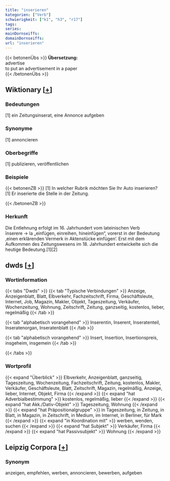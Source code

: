 ```yaml
---
title: "inserieren"
kategorien: ["Verb"]
schwierigkeit: ["k1", "h3", "r17"]
tags:
series:
mainDornseiffs:
domainDornseiffs:
url: "inserieren"
---
```


{{< betonenÜbs >}}
**Übersetzung:**  
advertise  
to put  an advertisement in a paper  
{{< /betonenÜbs >}}

## Wiktionary [[+](https://de.wiktionary.org/wiki/inserieren)]

### Bedeutungen
[1] ein Zeitungsinserat, eine Annonce aufgeben  

### Synonyme
[1] annoncieren  

### Oberbegriffe
[1] publizieren, veröffentlichen  

### Beispiele
{{< betonenZB >}}
[1] In welcher Rubrik möchten Sie Ihr Auto inserieren?  
[1] Er inserierte die Stelle in der Zeitung.  

{{< /betonenZB >}}
### Herkunft
Die Entlehnung erfolgt im 16. Jahrhundert vom lateinischen Verb īnserere → la „einfügen, einreihen, hineinfügen“, vorerst in der Bedeutung ‚einen erklärenden Vermerk in Aktenstücke einfügen‘. Erst mit dem Aufkommen des Zeitungswesens im 18. Jahrhundert entwickelte sich die heutige Bedeutung.[1][2]  



## dwds [[+](https://www.dwds.de/wb/inserieren)]

### Wortinformation
{{< tabs "Dwds" >}}
{{< tab "Typische Verbindungen" >}}
Anzeige, Anzeigenblatt, Blatt, Elbverkehr, Fachzeitschrift, Firma, Geschäftsleute, Internet, Job, Magazin, Makler, Objekt, Tageszeitung, Verkäufer, Wochenzeitung, Wohnung, Zeitschrift, Zeitung, ganzseitig, kostenlos, lieber, regelmäßig
{{< /tab >}}

{{< tab "alphabetisch vorangehend" >}}
Inserentin, Inserent, Inseratenteil, Inseratenorgan, Inseratenblatt
{{< /tab >}}

{{< tab "alphabetisch vorangehend" >}}
Insert, Insertion, Insertionspreis, insgeheim, insgemein
{{< /tab >}}

{{< /tabs >}}

### Wortprofil
{{< expand "Überblick" >}} Elbverkehr, Anzeigenblatt, ganzseitig, Tageszeitung, Wochenzeitung, Fachzeitschrift, Zeitung, kostenlos, Makler, Verkäufer, Geschäftsleute, Blatt, Zeitschrift, Magazin, regelmäßig, Anzeige, lieber, Internet, Objekt, Firma {{< /expand >}}
{{< expand "hat Adverbialbestimmung" >}} kostenlos, regelmäßig, lieber {{< /expand >}}
{{< expand "hat Akk./Dativ-Objekt" >}} Tageszeitung, Wohnung {{< /expand >}}
{{< expand "hat Präpositionalgruppe" >}} in Tageszeitung, in Zeitung, in Blatt, in Magazin, in Zeitschrift, in Medium, im Internet, in Berliner, für Mark {{< /expand >}}
{{< expand "in Koordination mit" >}} werben, wenden, suchen {{< /expand >}}
{{< expand "hat Subjekt" >}} Verkäufer, Firma {{< /expand >}}
{{< expand "hat Passivsubjekt" >}} Wohnung {{< /expand >}}

## Leipzig Corpora [[+](https://corpora.uni-leipzig.de/en/res?word=inserieren&corpusId=deu_newscrawl-public_2018)]


### Synonym
anzeigen, empfehlen, werben, annoncieren, bewerben, aufgeben

